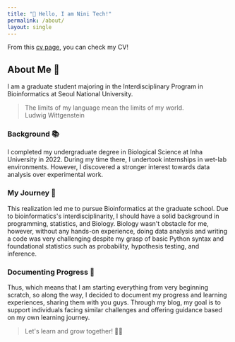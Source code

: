 ```yaml
---
title: "👋 Hello, I am Nini Tech!"
permalink: /about/
layout: single
---
```

From this [cv page](/assets/images/CV_Lkhagvadulam.jpg), you can check my CV!
## About Me 🌿
I am a graduate student majoring in the Interdisciplinary Program in Bioinformatics at Seoul National University. 

> The limits of my language mean the limits of my world. <br> Ludwig Wittgenstein

### Background 📚
I completed my undergraduate degree in Biological Science at Inha University in 2022. During my time there, I undertook internships in wet-lab environments. However, I discovered a stronger interest towards data analysis over experimental work.
### My Journey 🚀
This realization led me to pursue Bioinformatics at the graduate school. Due to bioinformatics's interdisciplinarity, I should have a solid background in programming, statistics, and Biology. Biology wasn't obstacle for me, however, without any hands-on experience, doing data analysis and writing a code was very challenging despite my grasp of basic Python syntax and foundational statistics such as probability, hypothesis testing, and inference.
### Documenting Progress 📝
Thus, which means that I am starting everything from very beginning scratch, so along the way, I decided to document my progress and learning experiences, sharing them with you guys. Through my blog, my goal is to support individuals facing similar challenges and offering guidance based on my own learning journey.
> Let's learn and grow together! 🌱✨